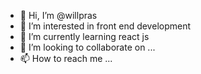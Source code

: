 - 👋 Hi, I’m @willpras
- 👀 I’m interested in front end development
- 🌱 I’m currently learning react js
- 💞️ I’m looking to collaborate on ...
- 📫 How to reach me ...

<!---
willpras/willpras is a ✨ special ✨ repository because its `README.md` (this file) appears on your GitHub profile.
You can click the Preview link to take a look at your changes.
--->
